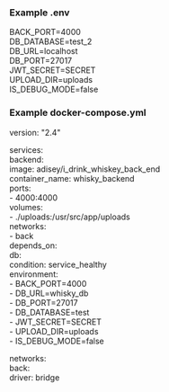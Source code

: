 

### Example .env
BACK_PORT=4000  
DB_DATABASE=test_2  
DB_URL=localhost  
DB_PORT=27017  
JWT_SECRET=SECRET  
UPLOAD_DIR=uploads  
IS_DEBUG_MODE=false  

### Example docker-compose.yml
version: "2.4"  

services:  
  backend:  
    image: adisey/i_drink_whiskey_back_end  
    container_name: whisky_backend  
    ports:  
      - 4000:4000  
    volumes:  
      - ./uploads:/usr/src/app/uploads  
    networks:  
      - back  
    depends_on:  
      db:  
        condition: service_healthy  
    environment:  
      - BACK_PORT=4000  
      - DB_URL=whisky_db  
      - DB_PORT=27017  
      - DB_DATABASE=test  
      - JWT_SECRET=SECRET  
      - UPLOAD_DIR=uploads  
      - IS_DEBUG_MODE=false 
  
networks:  
  back:  
    driver: bridge  

